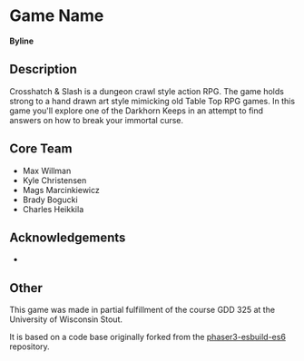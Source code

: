# Game Name

**Byline**

## Description

Crosshatch & Slash is a dungeon crawl style action RPG. The game holds strong to a hand drawn art style mimicking old Table Top RPG games. In this game you'll explore one of the Darkhorn Keeps in an attempt to find answers on how to break your immortal curse.


## Core Team

- Max Willman
- Kyle Christensen
- Mags Marcinkiewicz
- Brady Bogucki
- Charles Heikkila

## Acknowledgements

- 

## Other

This game was made in partial fulfillment of the course GDD 325 at the University of Wisconsin Stout.

It is based on a code base originally forked from the [phaser3-esbuild-es6](https://github.com/UWStout/phaser3-esbuild-es6-template.git) repository.
